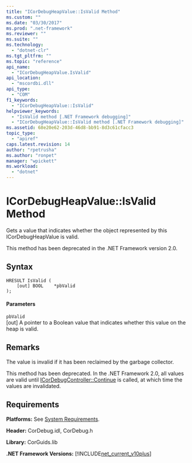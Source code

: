 ```yaml
---
title: "ICorDebugHeapValue::IsValid Method"
ms.custom: ""
ms.date: "03/30/2017"
ms.prod: ".net-framework"
ms.reviewer: ""
ms.suite: ""
ms.technology: 
  - "dotnet-clr"
ms.tgt_pltfrm: ""
ms.topic: "reference"
api_name: 
  - "ICorDebugHeapValue.IsValid"
api_location: 
  - "mscordbi.dll"
api_type: 
  - "COM"
f1_keywords: 
  - "ICorDebugHeapValue::IsValid"
helpviewer_keywords: 
  - "IsValid method [.NET Framework debugging]"
  - "ICorDebugHeapValue::IsValid method [.NET Framework debugging]"
ms.assetid: 68e20e62-203d-46d8-bb91-8d3c61cfacc3
topic_type: 
  - "apiref"
caps.latest.revision: 14
author: "rpetrusha"
ms.author: "ronpet"
manager: "wpickett"
ms.workload: 
  - "dotnet"
---
```

# ICorDebugHeapValue::IsValid Method
Gets a value that indicates whether the object represented by this ICorDebugHeapValue is valid.  
  
 This method has been deprecated in the .NET Framework version 2.0.  
  
## Syntax  
  
```  
HRESULT IsValid (  
    [out] BOOL    *pbValid  
);  
```  
  
#### Parameters  
 `pbValid`  
 [out] A pointer to a Boolean value that indicates whether this value on the heap is valid.  
  
## Remarks  
 The value is invalid if it has been reclaimed by the garbage collector.  
  
 This method has been deprecated. In the .NET Framework 2.0, all values are valid until [ICorDebugController::Continue](../../../../docs/framework/unmanaged-api/debugging/icordebugcontroller-continue-method.md) is called, at which time the values are invalidated.  
  
## Requirements  
 **Platforms:** See [System Requirements](../../../../docs/framework/get-started/system-requirements.md).  
  
 **Header:** CorDebug.idl, CorDebug.h  
  
 **Library:** CorGuids.lib  
  
 **.NET Framework Versions:** [!INCLUDE[net_current_v10plus](../../../../includes/net-current-v10plus-md.md)]
